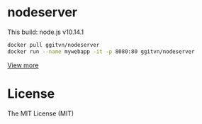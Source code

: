 # nodeserver


This build: node.js v10.14.1


```bash
docker pull ggitvn/nodeserver
docker run --name mywebapp -it -p 8080:80 ggitvn/nodeserver
```

[View more](https://hub.docker.com/r/ggitvn/nodeserver/)


# License

The MIT License (MIT)
